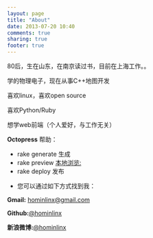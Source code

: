 ```yaml
---
layout: page
title: "About"
date: 2013-07-20 10:40
comments: true
sharing: true
footer: true
---
```

80后，生在山东，在南京读过书，目前在上海工作。。

学的物理电子，现在从事C++地图开发

喜欢linux，喜欢open source

喜欢Python/Ruby

想学web前端（个人爱好，与工作无关）

**Octopress** 帮助：

* rake generate 生成
* rake preview [本地浏览:](http:127.0.0.1:4000)
* rake deploy 发布

- 您可以通过如下方式找到我：

**Gmail:** <hominlinx@gmail.com>

**Github:**[@hominlinx](https://github.com/hominlinx)

**新浪微博:**[@hominlinx](http://www.weibo.com/2442885697/profile?topnav=1&wvr=5)

